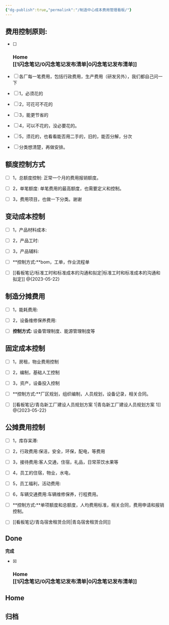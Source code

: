 ```yaml
---
{"dg-publish":true,"permalink":"/制造中心成本费用管理看板/"}
---
```



## 费用控制原则:

- [ ] ### Home<br>[[1闪念笔记/0闪念笔记发布清单\|0闪念笔记发布清单]]
- [ ] 各厂每一笔费用，包括行政费用，生产费用（研发另外），我们都自己问一下
- [ ] 1，必须花的
- [ ] 2，可花可不花的
- [ ] 3，能更节省的
- [ ] 4，可以不花的，没必要花的。
- [ ] 5，须花的，也看看能否用二手的，旧的，能否分解，分次
- [ ] 分类想清楚，再做安排。


## 额度控制方式

- [ ] 1，总额度控制: 正常一个月的费用报销额度。
- [ ] 2，单笔额度: 单笔费用的最高额度，也需要定义和控制。
- [ ] 3，费用项目，也做一下分类。谢谢


## 变动成本控制

- [ ] 1，产品材料成本:
- [ ] 2，产品工时:
- [ ] 3，产品辅料:
- [ ] **控制方式:**bom，工单，作业流程单
- [ ] [[看板笔记/标准工时和标准成本的沟通和拟定\|标准工时和标准成本的沟通和拟定]] @{2023-05-22}


## 制造分摊费用

- [ ] 1，能耗费用:
- [ ] 2，设备维修保养费用:
- [ ] **控制方式:** 设备管理制度、能源管理制度等


## 固定成本控制

- [ ] 1，房租，物业费用控制
- [ ] 2，编制，基础人工控制
- [ ] 3，资产，设备投入控制
- [ ] **控制方式:**厂区规划，组织编制，人员规划，设备记录，相关合同。
- [ ] [[看板笔记/青岛新工厂建设人员规划方案 1\|青岛新工厂建设人员规划方案 1]] @{2023-05-22}


## 公摊费用控制

- [ ] 1，库存呆滞:
- [ ] 2，行政费用:保洁，安全，环保，配电，等费用
- [ ] 3，接待费用:客人交通，住宿，礼品，日常茶饮水果等
- [ ] 4，员工的住宿，物业，水电，
- [ ] 5，员工福利，活动费用:
- [ ] 6，车辆交通费用:车辆维修保养，行程费用。
- [ ] **控制方式:**单项额度和总额度，人均费用标准，相关合同，费用申请和报销控制。
- [ ] [[看板笔记/青岛宿舍租赁合同\|青岛宿舍租赁合同]]


## Done

**完成**
- [x] ### Home<br>[[1闪念笔记/0闪念笔记发布清单\|0闪念笔记发布清单]]


## Home



## 归档





